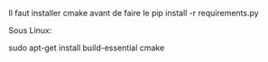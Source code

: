 Il faut installer cmake avant de faire le pip install -r requirements.py

Sous Linux:

sudo apt-get install build-essential cmake